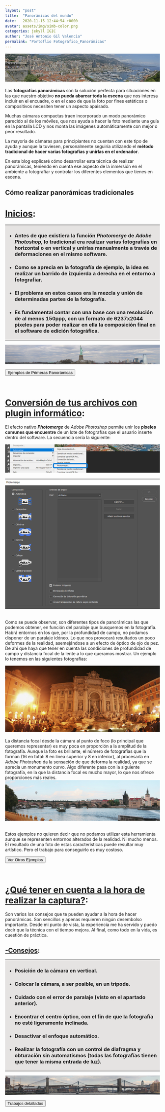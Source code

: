 ```yaml
---
layout: "post"
title:  "Panorámicas del mundo"
date:   2020-11-15 12:44:54 +0000
avatar: assets/img/simb-color.png
categories: jekyll IGIC
author: "José Antonio Gil Valencia"
permalink: "Portoflio Fotográfico_Panorámicas"
---
```

<style>
    .tooltip {
    position: relative;
    display: inline-block;
    border-bottom: 1px dotted black;
    }

    .tooltip .tooltiptext {
    visibility: hidden;
    width: 300px;
    background-color: black;
    color: #fff;
    text-align: left;
    border-radius: 6px;
    padding: 10px 10px;

    /* Position the tooltip */
    position: absolute;
    right: 100%;
    z-index: 1;
    }

    .tooltip:hover .tooltiptext {
    visibility: visible;
    }

</style>

<center>
<img src="src/fotosEncabezado_panoramica.jpg">
</center>
<br>
Las <b>fotografías panorámicas</b> son la solución perfecta para situaciones en las que nuestro objetivo <b>no pueda abarcar toda la escena</b> que nos interesa incluir en el encuadre, o en el caso de que la foto por fines estéticos o compositivos necesiten tener un aspecto apaisado.

Muchas cámaras compactas traen incorporado un modo panorámico parecido al de los móviles, que nos ayuda a hacer la foto mediante una guía en la pantalla LCD y nos monta las imágenes automáticamente con mejor o peor resultado.

La mayoría de cámaras para principiantes no cuentan con este tipo de ayuda y aunque la tuviesen, personalmente seguiría utilizando el <b>método tradicional de hacer varias fotografías y unirlas en el ordenador</b>.

En este blog explicaré cómo desarrollar esta técnica de realizar panorámicas, teniendo en cuenta ese aspecto de la inmersión en el ambiente a fotografiar y controlar los diferentes elementos que tienes en escena.
    
<h2>Cómo realizar panorámicas tradicionales</h2>

<!--DIAPOSITIVA 1----------------------------------->
<h1><u>Inicios</u>:</h1>

<table>
    <tr>
        <td style="background-color:#E5E3E2">
            <ul>
                <li><h3>Antes de que existiera la función <b><i>Photomerge</i></b> de <i>Adobe Photoshop</i>, lo tradicional era realizar varias fotografías en horizontal o en vertical y unirlas manualmente a través de deformaciones en el mismo software.</h3></li>
                <li><h3>Como se aprecia en la fotografía de ejemplo, la idea es realizar un <b>barrido de izquierda a derecha</b> en el entorno a fotografiar.</h3></li>
                <li><h3>El <b>problema</b> en estos casos era la mezcla y unión de determinadas partes de la fotografía.</h3></li>
                <li><h3>Es fundamental contar con una <b>base con una resolución de al menos 150ppp</b>, con un <b>formato de 6237x2044 pixeles</b> para poder realizar en ella la composición final en el software de edición fotográfica.</h3></li>
            </ul>
        </td>
    </tr>
</table>

<center>
    <img src="src/panoramica_fotosEnteraApartados_inicios.jpg">
</center> 

<button type="button" id="btn1dp1" onclick="diapo('1')" style="display:block">Ejemplos de Primeras Panorámicas</button>
<button type="button" id="btn2dp1" onclick="diapob('1')" style="display:none">Ocultar Ejemplos</button>

<div id="diapo1" style="display:none">
        <table>
        <tr>
            <th>Principado de Mónaco (2009)</th>
        </tr>
        <tr>
            <td valign="top">
                <center>
                    <img src="src/panoramica_fotosEncabezado_ejemploTradicional_01.jpg">
                    <br>
                    <img src="src/panoramica_fotosEncabezado_ejemploTradicional_01_normal.jpg">
                </center> 
            </td>
        </tr>
        <tr>
            <th>Circo Montañoso de Gredos (2011)</th>
        </tr>
        <tr>
            <td valign="top">
                <center>
                    <img src="src/panoramica_fotosEncabezado_ejemploTradicional_02.jpg">
                    <br>
                    <img src="src/panoramica_fotosEncabezado_ejemploTradicional_02_normal.jpg">
                </center> 
            </td>
        </tr>
        </table>
</div>
<br>

<!--DIAPOSITIVA 2----------------------------------->
<h1><u>Conversión de tus archivos con plugin informático</u>:</h1>

El efecto nativo <b><i>Photomerge</b></i> de <i>Adobe Photoshop</i> permite unir los <b>píxeles comunes que encuentre</b> de un lote de fotografías que el usuario inserte dentro del software. La secuencia sería la siguiente:

<center>
    <img src="src/panoramica_photomerge_01.jpg">
</center> 
<br>
<center>
    <img src="src/panoramica_photomerge_02.jpg">
</center> 
<br>

Como se puede observar, son diferentes tipos de panorámicas las que podemos obtener, en función del paralaje que busquemos en la fotografía. Habrá entornos en los que, por la profundidad de campo, no podamos disponer de un paralaje idóneo. Lo que nos provocará resultados un poco deformes de la realidad, asemejándose a un efecto de óptico de ojo de pez. De ahí que haya que tener en cuenta las condiciones de profundidad de campo y distancia focal de la lente a lo que queramos mostrar. Un ejemplo lo tenemos en las siguientes fotografías:

<center>
    <img src="src/panoramica_photomerge_03.jpg">
</center> 
<br>
La distancia focal desde la cámara al punto de foco (lo principal que queremos representar) es muy poca en proporción a la amplitud de la fotografía. Aunque la foto es brillante, el número de fotografías que la forman (16 en total: 8 en línea superior y 8 en inferior), al procesarla en <i>Adobe Photoshop</i> da la sensación de que deforma la realidad, ya que se aprecia un monumento curvo. Algo diferente pasa con la siguiente fotografía, en la que la distancia focal es mucho mayor, lo que nos ofrece proporciones más reales.

<center>
    <img src="src/panoramica_photomerge_04.jpg">
</center> 
<br>

Estos ejemplos no quieren decir que no podamos utilizar esta herramienta aunque se representen entornos alterados de la realidad. Ni mucho menos. El resultado de una foto de estas características puede resultar muy artístico. Pero el trabajo para conseguirlo es muy costoso.
<br>

<button type="button" id="btn1dp2" onclick="diapo('2')" style="display:block">Ver Otros Ejemplos</button>
<button type="button" id="btn2dp2" onclick="diapob('2')" style="display:none">Ocultar Ejemplos</button>

<div id="diapo2" style="display:none">
    <table>
    <tr>
        <td valign="top">
            <center>
                    <img src="src/panoramica_ejemplosParalaje_01.jpg">
            </center>
            <br>
            <center>
                    <img src="src/panoramica_ejemplosParalaje_02.jpg">
            </center> 
        </td>
    </tr>
    </table>
</div>


<br>

<!--DIAPOSITIVA 3----------------------------------->

<h1><u>¿Qué tener en cuenta a la hora de realizar la captura?</u>:</h1>

Son varios los consejos que te pueden ayudar a la hora de hacer panorámicas. Son sencillos y apenas requieren ningún desembolso importante. Desde mi punto de vista, la experiencia me ha servido y puedo decir que la técnica con el tiempo mejora. Al final, como todo en la vida, es cuestión de práctica. 

<!--MODOS DE DISPARO SEMIAUTOMATICO----------------->
<h2><u>-Consejos</u>:</h2>

<table>
    <tr>
        <td style="background-color:#E5E3E2">
            <ul>
                <li><h3>Posición de la cámara en vertical.</h3></li>
                <li><h3>Colocar la cámara, a ser posible, en un trípode.</h3></li>
                <li><h3>Cuidado con el error de paralaje (visto en el apartado anterior).</h3></li>
                <li><h3>Encontrar el centro óptico, con el fin de que la fotografía no esté ligeramente inclinada.</h3></li>
                <li><h3>Desactivar el enfoque automático.</h3></li>
                <li><h3>Realizar la fotografía con un control de diafragma y obturación sin automatismos (todas las fotografías tienen que tener la misma entrada de luz).</h3></li>
            </ul>
        </td>
    </tr>
</table>

<center>
  <img src="src/panoramica_fotosEnteraApartados_consejo.jpg">
</center> 

<button type="button" id="btn1dp3" onclick="diapo('3')" style="display:block">Trabajos detallados</button>
<button type="button" id="btn2dp3" onclick="diapob('3')" style="display:none">Ocultar Trabajos</button>

<div id="diapo3" style="display:none">
        <table>
        <tr>
            <td valign="top">
                <center>
                    <img src="src/panoramica_consejo_01.jpg">
                </center>
                <br>
                <center>
                    <img src="src/panoramica_consejo_02.jpg">
                </center>
                <br>
                <center>
                    <img src="src/panoramica_consejo_03.jpg">
                </center>
                <br>
                <center>
                    <img src="src/panoramica_consejo_04.jpg">
                </center>
            </td>
        </tr>
        </table>
</div>

<br>

<!--SCRIPTS----------------------------------->

<script>
function diapo(a) {
  document.getElementById("diapo"+a).style.display = "block";
  document.getElementById("btn1dp"+a).style.display = "none";
  document.getElementById("btn2dp"+a).style.display = "block";

}
function diapob(b) {
  document.getElementById("diapo"+b).style.display = "none";
  document.getElementById("btn1dp"+b).style.display = "block";
  document.getElementById("btn2dp"+b).style.display = "none";

}
</script>
